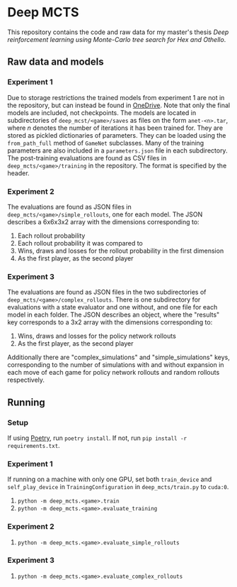 # Deep MCTS

This repository contains the code and raw data for my master's thesis *Deep reinforcement learning using Monte-Carlo tree search for Hex and Othello*. 

## Raw data and models

### Experiment 1
Due to storage restrictions the trained models from experiment 1 are not in the repository, but can instead be found in [OneDrive](https://1drv.ms/u/s!AleiVuil950KhVQMM3D6DejLhtK3?e=5F6DW4). Note that only the final models are included, not checkpoints.
The models are located in subdirectories of `deep_mcst/<game>/saves` as files on the form `anet-<n>.tar`, where *n* denotes the number of iterations it has been trained for. They are stored as pickled dictionaries of parameters.  They can be loaded using the `from_path_full` method of `GameNet` subclasses. Many of the training parameters are also included in a `parameters.json` file in each subdirectory.
The post-training evaluations are found as CSV files in `deep_mcts/<game>/training` in the repository. The format is specified by the header.

### Experiment 2
The evaluations are found as JSON files in `deep_mcts/<game>/simple_rollouts`, one for each model. The JSON describes a 6x6x3x2 array with the dimensions corresponding to:

1. Each rollout probability
2. Each rollout probability it was compared to
3. Wins, draws and losses for the rollout probability in the first dimension
4. As the first player, as the second player

### Experiment 3
The evaluations are found as JSON files in the two subdirectories of `deep_mcts/<game>/complex_rollouts`. There is one subdirectory for evaluations with a state evaluator and one without, and one file for each model in each folder. The JSON describes an object, where the "results" key corresponds to a 3x2 array with the dimensions corresponding to:

1. Wins, draws and losses for the policy network rollouts
2. As the first player, as the second player

Additionally there are "complex_simulations" and "simple_simulations" keys, corresponding to the number of simulations with and without expansion in each move of each game for policy network rollouts and random rollouts respectively.

## Running

### Setup
If using [Poetry](https://python-poetry.org/), run `poetry install`. If not, run `pip install -r requirements.txt`.

### Experiment 1
If running on a machine with only one GPU, set both `train_device` and `self_play_device` in `TrainingConfiguration` in `deep_mcts/train.py` to `cuda:0`.

1. `python -m deep_mcts.<game>.train`
2. `python -m deep_mcts.<game>.evaluate_training`

### Experiment 2
1. `python -m deep_mcts.<game>.evaluate_simple_rollouts`

### Experiment 3
1. `python -m deep_mcts.<game>.evaluate_complex_rollouts`
